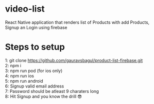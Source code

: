 # video-list

React Native application that renders list of Products with add Products, Signup an Login using firebase

# Steps to setup

1: git clone https://github.com/gauravsbagul/product-list-firebase.git <br/>
2: npm i <br/>
3: npm run pod (for ios only) <br/>
4: npm run ios <br/>
5: npm run android <br/>
6: Signup valid email address <br/>
7: Password should be atleast 9 charaters long <br/>
8: Hit Signup and you know the drill 😎 <br/>
